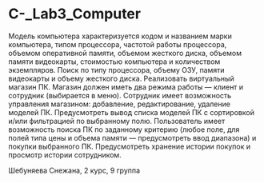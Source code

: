 # C-_Lab3_Computer
Модель компьютера характеризуется кодом и названием марки компьютера, типом процессора, 
частотой работы процессора, объемом оперативной памяти, объемом жесткого диска, 
объемом памяти видеокарты, стоимостью компьютера и количеством экземпляров.
Поиск по типу процессора, объему ОЗУ, памяти видеокарты и объему жесткого диска.
Реализовать виртуальный магазин ПК. Магазин должен иметь два режима работы
— клиент и сотрудник (выбирается в меню). Сотрудник имеет возможность
управления магазином: добавление, редактирование, удаление моделей ПК.
Предусмотреть вывод списка моделей ПК с сортировкой и/или фильтрацией по
выбранному полю. Пользователь имеет возможность поиска ПК по заданному
критерию (любое поле, для полей типа цены и объема памяти — предусмотреть
ввод диапазона) и покупки выбранного ПК. Предусмотреть хранение истории
покупок и просмотр истории сотрудником.

Шебуняева Снежана, 2 курс, 9 группа
